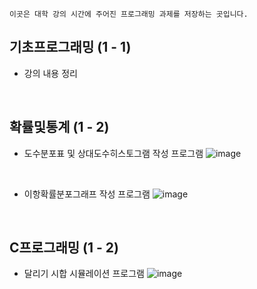 ```
이곳은 대학 강의 시간에 주어진 프로그래밍 과제를 저장하는 곳입니다.
```
## 기초프로그래밍 (1 - 1)
- 강의 내용 정리

<br>

## 확률및통계 (1 - 2)
- 도수분포표 및 상대도수히스토그램 작성 프로그램
![image](https://user-images.githubusercontent.com/64591335/192936353-38a3e39c-fbbf-448e-bc74-749af6679417.png)

<br>

- 이항확률분포그래프 작성 프로그램
![image](https://user-images.githubusercontent.com/64591335/201030554-97e432a3-cb60-42ae-a083-3d793955866b.png)

<br>

## C프로그래밍 (1 - 2)
- 달리기 시합 시뮬레이션 프로그램
![image](https://user-images.githubusercontent.com/64591335/193814679-003d7fe6-02c2-4dd7-a9ed-96a1f43dd20d.png)
